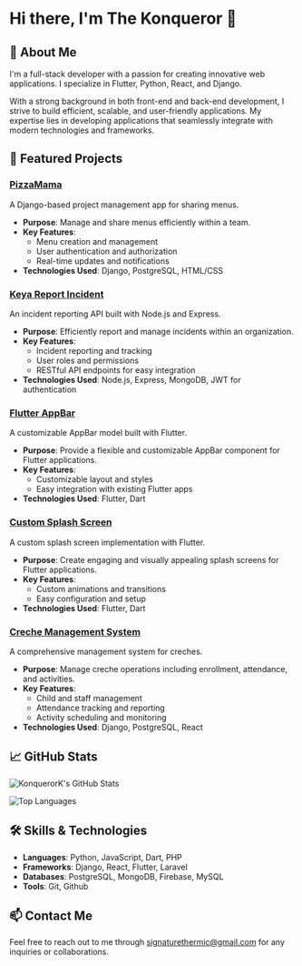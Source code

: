 # Hi there, I'm The Konqueror 👋

<!-- ![Profile Picture](https://avatars.githubusercontent.com/u/69211991?v=4) -->

## 🚀 About Me

I'm a full-stack developer with a passion for creating innovative web applications. I specialize in Flutter, Python, React, and Django.
<!--
- 🌍 Based in Yaounde, CM
- 🌐 Website: [Konqueror.dev](https://github.com/KonquerorK/)
- 💼 LinkedIn: [yann-kuete](https://linkedin.com/in/yann-kuete) -->

With a strong background in both front-end and back-end development, I strive to build efficient, scalable, and user-friendly applications. My expertise lies in developing applications that seamlessly integrate with modern technologies and frameworks.

## 📌 Featured Projects

### [PizzaMama](https://github.com/konquerork/pizzamama)
A Django-based project management app for sharing menus.

- **Purpose**: Manage and share menus efficiently within a team.
- **Key Features**:
  - Menu creation and management
  - User authentication and authorization
  - Real-time updates and notifications
- **Technologies Used**: Django, PostgreSQL, HTML/CSS
<!-- - **Demo**: [Live Demo](https://pizzamama-demo.com) -->

### [Keya Report Incident](https://github.com/konquerork/keya-report-incident)
An incident reporting API built with Node.js and Express.

- **Purpose**: Efficiently report and manage incidents within an organization.
- **Key Features**:
  - Incident reporting and tracking
  - User roles and permissions
  - RESTful API endpoints for easy integration
- **Technologies Used**: Node.js, Express, MongoDB, JWT for authentication

### [Flutter AppBar](https://github.com/KonquerorK/flutter-appbar)
A customizable AppBar model built with Flutter.

- **Purpose**: Provide a flexible and customizable AppBar component for Flutter applications.
- **Key Features**:
  - Customizable layout and styles
  - Easy integration with existing Flutter apps
- **Technologies Used**: Flutter, Dart

### [Custom Splash Screen](https://github.com/KonquerorK/custom_splash_screen)
A custom splash screen implementation with Flutter.

- **Purpose**: Create engaging and visually appealing splash screens for Flutter applications.
- **Key Features**:
  - Custom animations and transitions
  - Easy configuration and setup
- **Technologies Used**: Flutter, Dart

### [Creche Management System](https://github.com/KonquerorK/creche)
A comprehensive management system for creches.

- **Purpose**: Manage creche operations including enrollment, attendance, and activities.
- **Key Features**:
  - Child and staff management
  - Attendance tracking and reporting
  - Activity scheduling and monitoring
- **Technologies Used**: Django, PostgreSQL, React

## 📈 GitHub Stats

![KonquerorK's GitHub Stats](https://github-readme-stats.vercel.app/api?username=konquerork&show_icons=true)

![Top Languages](https://github-readme-stats.vercel.app/api/top-langs/?username=konquerork&layout=compact)

## 🛠️ Skills & Technologies

- **Languages**: Python, JavaScript, Dart, PHP
- **Frameworks**: Django, React, Flutter, Laravel
- **Databases**: PostgreSQL, MongoDB, Firebase, MySQL
- **Tools**: Git, Github

<!-- ## 🏆 Certifications & Achievements

- [Certification Name](https://certification-link) - Brief description or year
- [Achievement or Award](https://award-link) - Brief description or year -->

## 📫 Contact Me

Feel free to reach out to me through [signaturethermic@gmail.com](mailto:signaturethermic@gmail.com) for any inquiries or collaborations.
<!--[LinkedIn](https://linkedin.com/in/yann-kuete) or -->
